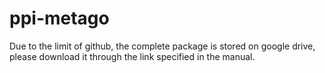 # ppi-metago

Due to the limit of github, the complete package is stored on google drive, please download it through the link specified in the manual.
